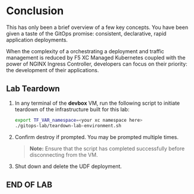 # Conclusion

This has only been a brief overview of a few key concepts. You have been given a taste of the GitOps promise: consistent, declarative, rapid application deployments.

When the complexity of a orchestrating a deployment and traffic management is reduced by F5 XC Managed Kubernetes coupled with the power of NGINX Ingress Controller, developers can focus on their priority: the development of their applications.

## Lab Teardown

1. In any terminal of the **devbox** VM, run the following script to initiate teardown of the infrastructure built for this lab:

    ```bash
    export TF_VAR_namespace=<your xc namespace here>
    ./gitops-lab/teardown-lab-environment.sh 
    ```

1. Confirm destroy if prompted. You may be prompted multiple times.

    > **Note:** Ensure that the script has completed successfully before disconnecting from the VM.

1. Shut down and delete the UDF deployment.

## END OF LAB
